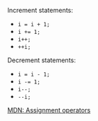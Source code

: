 Increment statements:

- `i = i + 1;`
- `i += 1;`
- `i++;`
- `++i;`

Decrement statements:

- `i = i - 1;`
- `i -= 1;`
- `i--;`
- `--i;`

[MDN: Assignment operators](https://developer.mozilla.org/en-US/docs/Web/JavaScript/Reference/Operators/Assignment_Operators)